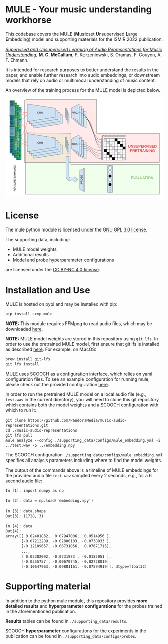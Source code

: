 # MULE - Your music understanding workhorse

This codebase covers the MULE (**M**usicset **U**nsupervised **L**arge **E**mbedding) model and supporting materials for the ISMIR 2022 publication:

[*Supervised and Unsupervised Learning of Audio Representations for Music Understanding*](https://arxiv.org/abs/2210.03799), **M. C. McCallum**, F. Korzeniowski, S. Oramas, F. Gouyon, A. F. Ehmann.

It is intended for research purposes to better understand the results in the paper, and enable further research into audio embeddings, or downstream models that rely on audio or multimodal understanding of music content.

An overview of the training process for the MULE model is depicted below.

![MULE model](/img/MULEDiagram.png?raw=true)

# License

The mule python module is licensed under the [GNU GPL 3.0 license](https://www.gnu.org/licenses/gpl-3.0.en.html).

The supporting data, including:

 - MULE model weights
 - Additional results
 - Model and probe hyperparameter configurations

are licensed under the [CC BY-NC 4.0 license](https://creativecommons.org/licenses/by-nc/4.0/legalcode).

# Installation and Use

MULE is hosted on pypi and may be installed with pip:

```
pip install sxmp-mule
```

**NOTE:** This module requires FFMpeg to read audio files, which may be downloaded [here](https://ffmpeg.org/download.html).

**NOTE:** MULE model weights are stored in this repository using `git lfs`. In order to use the pretrained MULE model, first ensure that git lfs is installed as described [here](https://git-lfs.github.com/). For example, on MacOS:

```
brew install git-lfs
git lfs install
```

MULE uses [SCOOCH](https://github.com/PandoraMedia/scooch) as a configuration interface, which relies on yaml configuration files. To see an example configuration for running mule, please check out the provided configuration [here](/supporting_data/configs/mule_embedding.yml).

In order to run the pretrained MULE model on a local audio file (e.g., `test.wav` in the current directory), you will need to clone this git repository which contains both the model weights and a SCOOCH configuration with which to run it:

```
git clone https://github.com/PandoraMedia/music-audio-representations.git
cd ./music-audio-representations
git lfs pull
mule analyze --config ./supporting_data/configs/mule_embedding.yml -i ../test.wav -o ../embedding.npy
```

The SCOOCH configuration `./supporting_data/configs/mule_embedding.yml` specifies all analysis parameters including where to find the model weights.

The output of the commands above is a timeline of MULE embeddings for the provided audio file `test.wav` sampled every 2 seconds, e.g., for a 6 second audio file:

```
In [1]: import numpy as np

In [2]: data = np.load('embedding.npy')

In [3]: data.shape
Out[3]: (1728, 3)

In [4]: data
Out[4]: 
array([[ 0.02401832,  0.07947006,  0.0514956 ],
       [-0.07212289, -0.02800103, -0.0738833 ],
       [-0.12109657, -0.06731056,  0.07671715],
       ...,
       [ 0.02302092, -0.0231873 , -0.0185051 ],
       [-0.0355757 , -0.00670745, -0.02728019],
       [-0.10647963, -0.09881161, -0.07594919]], dtype=float32)
```

# Supporting material

In addition to the python mule module, this repository provides **more detailed results** and **hyperparameter configurations** for the probes trained in the aforementioned publication.

**Results** tables can be found in `./supporting_data/results`.

SCOOCH **hyperparameter** configurations for the experiments in the publication can be found in `./supporting_data/configs/probes`.

